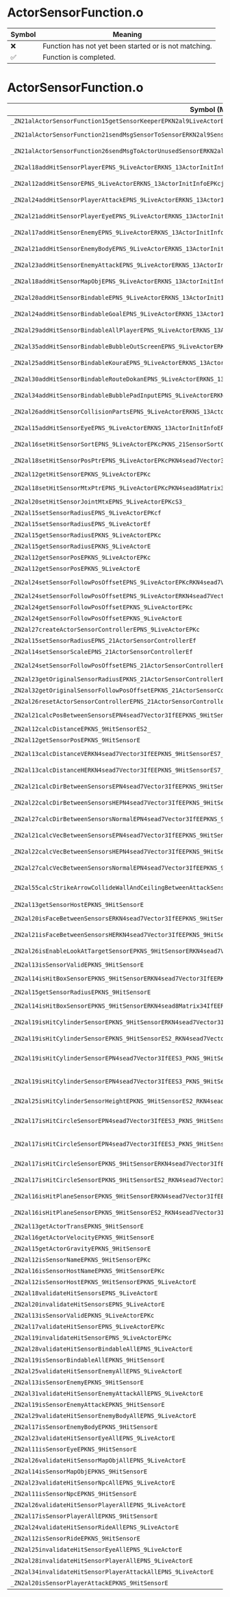 # ActorSensorFunction.o
| Symbol | Meaning 
| ------------- | ------------- 
| :x: | Function has not yet been started or is not matching. 
| :white_check_mark: | Function is completed. 


# ActorSensorFunction.o
| Symbol (Mangled) | Symbol (Demangled) | Decompiled? |
| ------------- |  ------------- | ------------- |
| `_ZN21alActorSensorFunction15getSensorKeeperEPKN2al9LiveActorE` | `alActorSensorFunction::getSensorKeeper(al::LiveActor const*)` | :x: |
| `_ZN21alActorSensorFunction21sendMsgSensorToSensorERKN2al9SensorMsgEPNS0_9HitSensorES5_` | `alActorSensorFunction::sendMsgSensorToSensor(al::SensorMsg const&,al::HitSensor *,al::HitSensor *)` | :x: |
| `_ZN21alActorSensorFunction26sendMsgToActorUnusedSensorERKN2al9SensorMsgEPNS0_9LiveActorE` | `alActorSensorFunction::sendMsgToActorUnusedSensor(al::SensorMsg const&,al::LiveActor *)` | :x: |
| `_ZN2al18addHitSensorPlayerEPNS_9LiveActorERKNS_13ActorInitInfoEPKcftRKN4sead7Vector3IfEE` | `al::addHitSensorPlayer(al::LiveActor *,al::ActorInitInfo const&,char const*,float,unsigned short,sead::Vector3<float> const&)` | :x: |
| `_ZN2al12addHitSensorEPNS_9LiveActorERKNS_13ActorInitInfoEPKcjftRKN4sead7Vector3IfEE` | `al::addHitSensor(al::LiveActor *,al::ActorInitInfo const&,char const*,unsigned int,float,unsigned short,sead::Vector3<float> const&)` | :x: |
| `_ZN2al24addHitSensorPlayerAttackEPNS_9LiveActorERKNS_13ActorInitInfoEPKcftRKN4sead7Vector3IfEE` | `al::addHitSensorPlayerAttack(al::LiveActor *,al::ActorInitInfo const&,char const*,float,unsigned short,sead::Vector3<float> const&)` | :x: |
| `_ZN2al21addHitSensorPlayerEyeEPNS_9LiveActorERKNS_13ActorInitInfoEPKcftRKN4sead7Vector3IfEE` | `al::addHitSensorPlayerEye(al::LiveActor *,al::ActorInitInfo const&,char const*,float,unsigned short,sead::Vector3<float> const&)` | :x: |
| `_ZN2al17addHitSensorEnemyEPNS_9LiveActorERKNS_13ActorInitInfoEPKcftRKN4sead7Vector3IfEE` | `al::addHitSensorEnemy(al::LiveActor *,al::ActorInitInfo const&,char const*,float,unsigned short,sead::Vector3<float> const&)` | :x: |
| `_ZN2al21addHitSensorEnemyBodyEPNS_9LiveActorERKNS_13ActorInitInfoEPKcftRKN4sead7Vector3IfEE` | `al::addHitSensorEnemyBody(al::LiveActor *,al::ActorInitInfo const&,char const*,float,unsigned short,sead::Vector3<float> const&)` | :x: |
| `_ZN2al23addHitSensorEnemyAttackEPNS_9LiveActorERKNS_13ActorInitInfoEPKcftRKN4sead7Vector3IfEE` | `al::addHitSensorEnemyAttack(al::LiveActor *,al::ActorInitInfo const&,char const*,float,unsigned short,sead::Vector3<float> const&)` | :x: |
| `_ZN2al18addHitSensorMapObjEPNS_9LiveActorERKNS_13ActorInitInfoEPKcftRKN4sead7Vector3IfEE` | `al::addHitSensorMapObj(al::LiveActor *,al::ActorInitInfo const&,char const*,float,unsigned short,sead::Vector3<float> const&)` | :x: |
| `_ZN2al20addHitSensorBindableEPNS_9LiveActorERKNS_13ActorInitInfoEPKcftRKN4sead7Vector3IfEE` | `al::addHitSensorBindable(al::LiveActor *,al::ActorInitInfo const&,char const*,float,unsigned short,sead::Vector3<float> const&)` | :x: |
| `_ZN2al24addHitSensorBindableGoalEPNS_9LiveActorERKNS_13ActorInitInfoEPKcftRKN4sead7Vector3IfEE` | `al::addHitSensorBindableGoal(al::LiveActor *,al::ActorInitInfo const&,char const*,float,unsigned short,sead::Vector3<float> const&)` | :x: |
| `_ZN2al29addHitSensorBindableAllPlayerEPNS_9LiveActorERKNS_13ActorInitInfoEPKcftRKN4sead7Vector3IfEE` | `al::addHitSensorBindableAllPlayer(al::LiveActor *,al::ActorInitInfo const&,char const*,float,unsigned short,sead::Vector3<float> const&)` | :x: |
| `_ZN2al35addHitSensorBindableBubbleOutScreenEPNS_9LiveActorERKNS_13ActorInitInfoEPKcftRKN4sead7Vector3IfEE` | `al::addHitSensorBindableBubbleOutScreen(al::LiveActor *,al::ActorInitInfo const&,char const*,float,unsigned short,sead::Vector3<float> const&)` | :x: |
| `_ZN2al25addHitSensorBindableKouraEPNS_9LiveActorERKNS_13ActorInitInfoEPKcftRKN4sead7Vector3IfEE` | `al::addHitSensorBindableKoura(al::LiveActor *,al::ActorInitInfo const&,char const*,float,unsigned short,sead::Vector3<float> const&)` | :x: |
| `_ZN2al30addHitSensorBindableRouteDokanEPNS_9LiveActorERKNS_13ActorInitInfoEPKcftRKN4sead7Vector3IfEE` | `al::addHitSensorBindableRouteDokan(al::LiveActor *,al::ActorInitInfo const&,char const*,float,unsigned short,sead::Vector3<float> const&)` | :x: |
| `_ZN2al34addHitSensorBindableBubblePadInputEPNS_9LiveActorERKNS_13ActorInitInfoEPKcftRKN4sead7Vector3IfEE` | `al::addHitSensorBindableBubblePadInput(al::LiveActor *,al::ActorInitInfo const&,char const*,float,unsigned short,sead::Vector3<float> const&)` | :x: |
| `_ZN2al26addHitSensorCollisionPartsEPNS_9LiveActorERKNS_13ActorInitInfoEPKcftRKN4sead7Vector3IfEE` | `al::addHitSensorCollisionParts(al::LiveActor *,al::ActorInitInfo const&,char const*,float,unsigned short,sead::Vector3<float> const&)` | :x: |
| `_ZN2al15addHitSensorEyeEPNS_9LiveActorERKNS_13ActorInitInfoEPKcftRKN4sead7Vector3IfEE` | `al::addHitSensorEye(al::LiveActor *,al::ActorInitInfo const&,char const*,float,unsigned short,sead::Vector3<float> const&)` | :x: |
| `_ZN2al16setHitSensorSortEPNS_9LiveActorEPKcPKNS_21SensorSortCmpFuncBaseE` | `al::setHitSensorSort(al::LiveActor *,char const*,al::SensorSortCmpFuncBase const*)` | :x: |
| `_ZN2al18setHitSensorPosPtrEPNS_9LiveActorEPKcPKN4sead7Vector3IfEE` | `al::setHitSensorPosPtr(al::LiveActor *,char const*,sead::Vector3<float> const*)` | :x: |
| `_ZN2al12getHitSensorEPKNS_9LiveActorEPKc` | `al::getHitSensor(al::LiveActor const*,char const*)` | :x: |
| `_ZN2al18setHitSensorMtxPtrEPNS_9LiveActorEPKcPKN4sead8Matrix34IfEE` | `al::setHitSensorMtxPtr(al::LiveActor *,char const*,sead::Matrix34<float> const*)` | :x: |
| `_ZN2al20setHitSensorJointMtxEPNS_9LiveActorEPKcS3_` | `al::setHitSensorJointMtx(al::LiveActor *,char const*,char const*)` | :x: |
| `_ZN2al15setSensorRadiusEPNS_9LiveActorEPKcf` | `al::setSensorRadius(al::LiveActor *,char const*,float)` | :x: |
| `_ZN2al15setSensorRadiusEPNS_9LiveActorEf` | `al::setSensorRadius(al::LiveActor *,float)` | :x: |
| `_ZN2al15getSensorRadiusEPKNS_9LiveActorEPKc` | `al::getSensorRadius(al::LiveActor const*,char const*)` | :x: |
| `_ZN2al15getSensorRadiusEPKNS_9LiveActorE` | `al::getSensorRadius(al::LiveActor const*)` | :x: |
| `_ZN2al12getSensorPosEPKNS_9LiveActorEPKc` | `al::getSensorPos(al::LiveActor const*,char const*)` | :x: |
| `_ZN2al12getSensorPosEPKNS_9LiveActorE` | `al::getSensorPos(al::LiveActor const*)` | :x: |
| `_ZN2al24setSensorFollowPosOffsetEPNS_9LiveActorEPKcRKN4sead7Vector3IfEE` | `al::setSensorFollowPosOffset(al::LiveActor *,char const*,sead::Vector3<float> const&)` | :x: |
| `_ZN2al24setSensorFollowPosOffsetEPNS_9LiveActorERKN4sead7Vector3IfEE` | `al::setSensorFollowPosOffset(al::LiveActor *,sead::Vector3<float> const&)` | :x: |
| `_ZN2al24getSensorFollowPosOffsetEPKNS_9LiveActorEPKc` | `al::getSensorFollowPosOffset(al::LiveActor const*,char const*)` | :x: |
| `_ZN2al24getSensorFollowPosOffsetEPKNS_9LiveActorE` | `al::getSensorFollowPosOffset(al::LiveActor const*)` | :x: |
| `_ZN2al27createActorSensorControllerEPNS_9LiveActorEPKc` | `al::createActorSensorController(al::LiveActor *,char const*)` | :x: |
| `_ZN2al15setSensorRadiusEPNS_21ActorSensorControllerEf` | `al::setSensorRadius(al::ActorSensorController *,float)` | :x: |
| `_ZN2al14setSensorScaleEPNS_21ActorSensorControllerEf` | `al::setSensorScale(al::ActorSensorController *,float)` | :x: |
| `_ZN2al24setSensorFollowPosOffsetEPNS_21ActorSensorControllerERKN4sead7Vector3IfEE` | `al::setSensorFollowPosOffset(al::ActorSensorController *,sead::Vector3<float> const&)` | :x: |
| `_ZN2al23getOriginalSensorRadiusEPKNS_21ActorSensorControllerE` | `al::getOriginalSensorRadius(al::ActorSensorController const*)` | :x: |
| `_ZN2al32getOriginalSensorFollowPosOffsetEPKNS_21ActorSensorControllerE` | `al::getOriginalSensorFollowPosOffset(al::ActorSensorController const*)` | :x: |
| `_ZN2al26resetActorSensorControllerEPNS_21ActorSensorControllerE` | `al::resetActorSensorController(al::ActorSensorController *)` | :x: |
| `_ZN2al21calcPosBetweenSensorsEPN4sead7Vector3IfEEPKNS_9HitSensorES6_f` | `al::calcPosBetweenSensors(sead::Vector3<float> *,al::HitSensor const*,al::HitSensor const*,float)` | :x: |
| `_ZN2al12calcDistanceEPKNS_9HitSensorES2_` | `al::calcDistance(al::HitSensor const*,al::HitSensor const*)` | :x: |
| `_ZN2al12getSensorPosEPKNS_9HitSensorE` | `al::getSensorPos(al::HitSensor const*)` | :x: |
| `_ZN2al13calcDistanceVERKN4sead7Vector3IfEEPKNS_9HitSensorES7_` | `al::calcDistanceV(sead::Vector3<float> const&,al::HitSensor const*,al::HitSensor const*)` | :x: |
| `_ZN2al13calcDistanceHERKN4sead7Vector3IfEEPKNS_9HitSensorES7_` | `al::calcDistanceH(sead::Vector3<float> const&,al::HitSensor const*,al::HitSensor const*)` | :x: |
| `_ZN2al21calcDirBetweenSensorsEPN4sead7Vector3IfEEPKNS_9HitSensorES6_` | `al::calcDirBetweenSensors(sead::Vector3<float> *,al::HitSensor const*,al::HitSensor const*)` | :x: |
| `_ZN2al22calcDirBetweenSensorsHEPN4sead7Vector3IfEEPKNS_9HitSensorES6_` | `al::calcDirBetweenSensorsH(sead::Vector3<float> *,al::HitSensor const*,al::HitSensor const*)` | :x: |
| `_ZN2al27calcDirBetweenSensorsNormalEPN4sead7Vector3IfEEPKNS_9HitSensorES6_S2_` | `al::calcDirBetweenSensorsNormal(sead::Vector3<float> *,al::HitSensor const*,al::HitSensor const*,sead::Vector3<float>)` | :x: |
| `_ZN2al21calcVecBetweenSensorsEPN4sead7Vector3IfEEPKNS_9HitSensorES6_` | `al::calcVecBetweenSensors(sead::Vector3<float> *,al::HitSensor const*,al::HitSensor const*)` | :x: |
| `_ZN2al22calcVecBetweenSensorsHEPN4sead7Vector3IfEEPKNS_9HitSensorES6_` | `al::calcVecBetweenSensorsH(sead::Vector3<float> *,al::HitSensor const*,al::HitSensor const*)` | :x: |
| `_ZN2al27calcVecBetweenSensorsNormalEPN4sead7Vector3IfEEPKNS_9HitSensorES6_S2_` | `al::calcVecBetweenSensorsNormal(sead::Vector3<float> *,al::HitSensor const*,al::HitSensor const*,sead::Vector3<float>)` | :x: |
| `_ZN2al55calcStrikeArrowCollideWallAndCeilingBetweenAttackSensorEPKNS_9LiveActorEPKNS_9HitSensorES5_RKN4sead7Vector3IfEEf` | `al::calcStrikeArrowCollideWallAndCeilingBetweenAttackSensor(al::LiveActor const*,al::HitSensor const*,al::HitSensor const*,sead::Vector3<float> const&,float)` | :x: |
| `_ZN2al13getSensorHostEPKNS_9HitSensorE` | `al::getSensorHost(al::HitSensor const*)` | :x: |
| `_ZN2al20isFaceBetweenSensorsERKN4sead7Vector3IfEEPKNS_9HitSensorES7_` | `al::isFaceBetweenSensors(sead::Vector3<float> const&,al::HitSensor const*,al::HitSensor const*)` | :x: |
| `_ZN2al21isFaceBetweenSensorsHERKN4sead7Vector3IfEEPKNS_9HitSensorES7_` | `al::isFaceBetweenSensorsH(sead::Vector3<float> const&,al::HitSensor const*,al::HitSensor const*)` | :x: |
| `_ZN2al26isEnableLookAtTargetSensorEPKNS_9HitSensorERKN4sead7Vector3IfEEf` | `al::isEnableLookAtTargetSensor(al::HitSensor const*,sead::Vector3<float> const&,float)` | :x: |
| `_ZN2al13isSensorValidEPKNS_9HitSensorE` | `al::isSensorValid(al::HitSensor const*)` | :x: |
| `_ZN2al14isHitBoxSensorEPKNS_9HitSensorERKN4sead7Vector3IfEERKNS3_9BoundBox3IfEE` | `al::isHitBoxSensor(al::HitSensor const*,sead::Vector3<float> const&,sead::BoundBox3<float> const&)` | :x: |
| `_ZN2al15getSensorRadiusEPKNS_9HitSensorE` | `al::getSensorRadius(al::HitSensor const*)` | :x: |
| `_ZN2al14isHitBoxSensorEPKNS_9HitSensorERKN4sead8Matrix34IfEERKNS3_9BoundBox3IfEE` | `al::isHitBoxSensor(al::HitSensor const*,sead::Matrix34<float> const&,sead::BoundBox3<float> const&)` | :x: |
| `_ZN2al19isHitCylinderSensorEPKNS_9HitSensorERKN4sead7Vector3IfEES7_f` | `al::isHitCylinderSensor(al::HitSensor const*,sead::Vector3<float> const&,sead::Vector3<float> const&,float)` | :x: |
| `_ZN2al19isHitCylinderSensorEPKNS_9HitSensorES2_RKN4sead7Vector3IfEEf` | `al::isHitCylinderSensor(al::HitSensor const*,al::HitSensor const*,sead::Vector3<float> const&,float)` | :x: |
| `_ZN2al19isHitCylinderSensorEPN4sead7Vector3IfEES3_PKNS_9HitSensorERKS2_S8_f` | `al::isHitCylinderSensor(sead::Vector3<float> *,sead::Vector3<float> *,al::HitSensor const*,sead::Vector3<float> const&,sead::Vector3<float> const&,float)` | :x: |
| `_ZN2al19isHitCylinderSensorEPN4sead7Vector3IfEES3_PKNS_9HitSensorES6_RKS2_f` | `al::isHitCylinderSensor(sead::Vector3<float> *,sead::Vector3<float> *,al::HitSensor const*,al::HitSensor const*,sead::Vector3<float> const&,float)` | :x: |
| `_ZN2al25isHitCylinderSensorHeightEPKNS_9HitSensorES2_RKN4sead7Vector3IfEEff` | `al::isHitCylinderSensorHeight(al::HitSensor const*,al::HitSensor const*,sead::Vector3<float> const&,float,float)` | :x: |
| `_ZN2al17isHitCircleSensorEPN4sead7Vector3IfEES3_PKNS_9HitSensorERKS2_S8_ff` | `al::isHitCircleSensor(sead::Vector3<float> *,sead::Vector3<float> *,al::HitSensor const*,sead::Vector3<float> const&,sead::Vector3<float> const&,float,float)` | :x: |
| `_ZN2al17isHitCircleSensorEPN4sead7Vector3IfEES3_PKNS_9HitSensorES6_RKS2_ff` | `al::isHitCircleSensor(sead::Vector3<float> *,sead::Vector3<float> *,al::HitSensor const*,al::HitSensor const*,sead::Vector3<float> const&,float,float)` | :x: |
| `_ZN2al17isHitCircleSensorEPKNS_9HitSensorERKN4sead7Vector3IfEES7_ff` | `al::isHitCircleSensor(al::HitSensor const*,sead::Vector3<float> const&,sead::Vector3<float> const&,float,float)` | :x: |
| `_ZN2al17isHitCircleSensorEPKNS_9HitSensorES2_RKN4sead7Vector3IfEEff` | `al::isHitCircleSensor(al::HitSensor const*,al::HitSensor const*,sead::Vector3<float> const&,float,float)` | :x: |
| `_ZN2al16isHitPlaneSensorEPKNS_9HitSensorERKN4sead7Vector3IfEES7_f` | `al::isHitPlaneSensor(al::HitSensor const*,sead::Vector3<float> const&,sead::Vector3<float> const&,float)` | :x: |
| `_ZN2al16isHitPlaneSensorEPKNS_9HitSensorES2_RKN4sead7Vector3IfEEf` | `al::isHitPlaneSensor(al::HitSensor const*,al::HitSensor const*,sead::Vector3<float> const&,float)` | :x: |
| `_ZN2al13getActorTransEPKNS_9HitSensorE` | `al::getActorTrans(al::HitSensor const*)` | :x: |
| `_ZN2al16getActorVelocityEPKNS_9HitSensorE` | `al::getActorVelocity(al::HitSensor const*)` | :x: |
| `_ZN2al15getActorGravityEPKNS_9HitSensorE` | `al::getActorGravity(al::HitSensor const*)` | :x: |
| `_ZN2al12isSensorNameEPKNS_9HitSensorEPKc` | `al::isSensorName(al::HitSensor const*,char const*)` | :x: |
| `_ZN2al16isSensorHostNameEPKNS_9HitSensorEPKc` | `al::isSensorHostName(al::HitSensor const*,char const*)` | :x: |
| `_ZN2al12isSensorHostEPKNS_9HitSensorEPKNS_9LiveActorE` | `al::isSensorHost(al::HitSensor const*,al::LiveActor const*)` | :x: |
| `_ZN2al18validateHitSensorsEPNS_9LiveActorE` | `al::validateHitSensors(al::LiveActor *)` | :x: |
| `_ZN2al20invalidateHitSensorsEPNS_9LiveActorE` | `al::invalidateHitSensors(al::LiveActor *)` | :x: |
| `_ZN2al13isSensorValidEPKNS_9LiveActorEPKc` | `al::isSensorValid(al::LiveActor const*,char const*)` | :x: |
| `_ZN2al17validateHitSensorEPNS_9LiveActorEPKc` | `al::validateHitSensor(al::LiveActor *,char const*)` | :x: |
| `_ZN2al19invalidateHitSensorEPNS_9LiveActorEPKc` | `al::invalidateHitSensor(al::LiveActor *,char const*)` | :x: |
| `_ZN2al28validateHitSensorBindableAllEPNS_9LiveActorE` | `al::validateHitSensorBindableAll(al::LiveActor *)` | :x: |
| `_ZN2al19isSensorBindableAllEPKNS_9HitSensorE` | `al::isSensorBindableAll(al::HitSensor const*)` | :x: |
| `_ZN2al25validateHitSensorEnemyAllEPNS_9LiveActorE` | `al::validateHitSensorEnemyAll(al::LiveActor *)` | :x: |
| `_ZN2al13isSensorEnemyEPKNS_9HitSensorE` | `al::isSensorEnemy(al::HitSensor const*)` | :x: |
| `_ZN2al31validateHitSensorEnemyAttackAllEPNS_9LiveActorE` | `al::validateHitSensorEnemyAttackAll(al::LiveActor *)` | :x: |
| `_ZN2al19isSensorEnemyAttackEPKNS_9HitSensorE` | `al::isSensorEnemyAttack(al::HitSensor const*)` | :x: |
| `_ZN2al29validateHitSensorEnemyBodyAllEPNS_9LiveActorE` | `al::validateHitSensorEnemyBodyAll(al::LiveActor *)` | :x: |
| `_ZN2al17isSensorEnemyBodyEPKNS_9HitSensorE` | `al::isSensorEnemyBody(al::HitSensor const*)` | :x: |
| `_ZN2al23validateHitSensorEyeAllEPNS_9LiveActorE` | `al::validateHitSensorEyeAll(al::LiveActor *)` | :x: |
| `_ZN2al11isSensorEyeEPKNS_9HitSensorE` | `al::isSensorEye(al::HitSensor const*)` | :x: |
| `_ZN2al26validateHitSensorMapObjAllEPNS_9LiveActorE` | `al::validateHitSensorMapObjAll(al::LiveActor *)` | :x: |
| `_ZN2al14isSensorMapObjEPKNS_9HitSensorE` | `al::isSensorMapObj(al::HitSensor const*)` | :x: |
| `_ZN2al23validateHitSensorNpcAllEPNS_9LiveActorE` | `al::validateHitSensorNpcAll(al::LiveActor *)` | :x: |
| `_ZN2al11isSensorNpcEPKNS_9HitSensorE` | `al::isSensorNpc(al::HitSensor const*)` | :x: |
| `_ZN2al26validateHitSensorPlayerAllEPNS_9LiveActorE` | `al::validateHitSensorPlayerAll(al::LiveActor *)` | :x: |
| `_ZN2al17isSensorPlayerAllEPKNS_9HitSensorE` | `al::isSensorPlayerAll(al::HitSensor const*)` | :x: |
| `_ZN2al24validateHitSensorRideAllEPNS_9LiveActorE` | `al::validateHitSensorRideAll(al::LiveActor *)` | :x: |
| `_ZN2al12isSensorRideEPKNS_9HitSensorE` | `al::isSensorRide(al::HitSensor const*)` | :x: |
| `_ZN2al25invalidateHitSensorEyeAllEPNS_9LiveActorE` | `al::invalidateHitSensorEyeAll(al::LiveActor *)` | :x: |
| `_ZN2al28invalidateHitSensorPlayerAllEPNS_9LiveActorE` | `al::invalidateHitSensorPlayerAll(al::LiveActor *)` | :x: |
| `_ZN2al34invalidateHitSensorPlayerAttackAllEPNS_9LiveActorE` | `al::invalidateHitSensorPlayerAttackAll(al::LiveActor *)` | :x: |
| `_ZN2al20isSensorPlayerAttackEPKNS_9HitSensorE` | `al::isSensorPlayerAttack(al::HitSensor const*)` | :x: |
